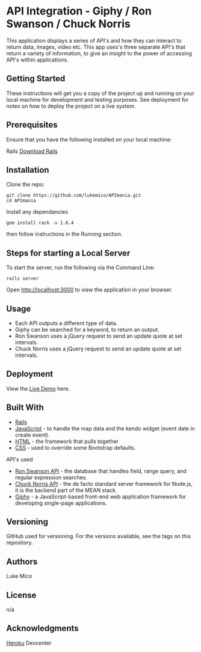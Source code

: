 # API Integration - Giphy / Ron Swanson / Chuck Norris 
This application displays a series of API's and how they can interact to return data, images, video etc. This app uses's three separate API's that return a variety of information, to give an insight to the power of accessing API's within applications.


## Getting Started
These instructions will get you a copy of the project up and running on your local machine for development and testing purposes. See deployment for notes on how to deploy the project on a live system.


## Prerequisites
Ensure that you have the following installed on your local machine:

Rails 	[Download Rails](https://guides.rubyonrails.org/getting_started.html)


## Installation 
Clone the repo:

```
git clone https://github.com/lukemico/APImania.git
cd APImania
```

Install any dependancies

```
gem install rack -v 1.6.4
```

then follow instructions in the Running section.


## Steps for starting a Local Server
To start the server, run the following via the Command Line:

```
rails server
```

Open [http://localhost:3000](http://localhost:3000) to view the application in your browser.


## Usage 
* Each API outputs a different type of data.
* Giphy can be searched for a keyword, to return an output.
* Ron Swanson uses a jQuery request to send an update quote at set intervals.
* Chuck Norris uses a jQuery request to send an update quote at set intervals.


## Deployment
View the [Live Demo](https://limitless-wildwood-99984.herokuapp.com/) here.


## Built With
* [Rails](https://guides.rubyonrails.org/getting_started.html) 
* [JavaScript](https://developer.mozilla.org/bm/docs/Web/JavaScript) - to handle the map data and the kendo widget (event date in create event). 
* [HTML](https://www.w3.org/html/) - the framework that pulls together  
* [CSS](https://www.w3.org/Style/CSS/) - used to override some Bootstrap defaults.


API's used
* [Ron Swanson API](https://github.com/jamesseanwright/ron-swanson-quotes) - the database that handles field, range query, and regular expression searches. 
* [Chuck Norris API](https://api.chucknorris.io/) - the de facto standard server framework for Node.js, it is the backend part of the MEAN stack. 
* [Giphy](https://github.com/Giphy/GiphyAPI) - a JavaScript-based front-end web application framework for developing single-page applications. 


## Versioning
GitHub used for versioning. For the versions available, see the tags on this repository.


## Authors
Luke Mico


## License
n/a


## Acknowledgments
[Heroku](https://devcenter.heroku.com/articles) Devcenter



